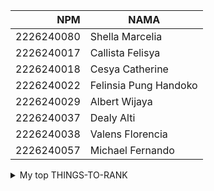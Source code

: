 | NPM | NAMA |
|-----:|---------------|
|2226240080|Shella Marcelia               |
|     2226240017|Callista Felisya               |
|     2226240018|Cesya Catherine               |
|     2226240022|Felinsia Pung Handoko             |
|     2226240029|Albert Wijaya             |
|     2226240037|Dealy Alti             |
|     2226240038|Valens Florencia             |
|     2226240057|Michael Fernando         |

<details>
<summary>My top THINGS-TO-RANK</summary>

YOUR TABLE

</details>
